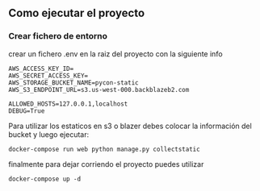 ## Como ejecutar el proyecto

### Crear fichero de entorno

crear un fichero .env en la raiz del proyecto con la siguiente info
~~~
AWS_ACCESS_KEY_ID=
AWS_SECRET_ACCESS_KEY=
AWS_STORAGE_BUCKET_NAME=pycon-static
AWS_S3_ENDPOINT_URL=s3.us-west-000.backblazeb2.com

ALLOWED_HOSTS=127.0.0.1,localhost
DEBUG=True
~~~

Para utilizar los estaticos en s3 o blazer debes colocar la información del bucket y luego ejecutar:

~~~
docker-compose run web python manage.py collectstatic
~~~

finalmente para dejar corriendo el proyecto puedes utilizar 
~~~
docker-compose up -d
~~~

